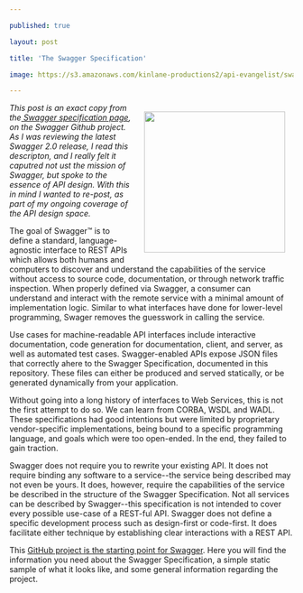 ---
published: true
layout: post
title: 'The Swagger Specification'
image: https://s3.amazonaws.com/kinlane-productions2/api-evangelist/swagger/Swagger-Logo.png
---

<p><a href="http://swagger.wordnik.com/"><img style="padding: 15px;" src="https://s3.amazonaws.com/kinlane-productions2/api-evangelist/swagger/Swagger-Logo.png" alt="" width="250" align="right" /></a>
<p><em>This post is an exact copy from the<a href="https://github.com/wordnik/swagger-spec"> Swagger specification page</a>, on the Swagger Github project. As I was reviewing the latest Swagger 2.0 release, I read this descripton, and I really felt it caputred not ust the mission of Swagger, but spoke to the essence of API design. With this in mind I wanted to re-post, as part of my ongoing coverage of the API design space.&nbsp;</em>
<p>The goal of Swagger&trade; is to define a standard, language-agnostic interface to REST APIs which allows both humans and computers to discover and understand the capabilities of the service without access to source code, documentation, or through network traffic inspection. When properly defined via Swagger, a consumer can understand and interact with the remote service with a minimal amount of implementation logic. Similar to what interfaces have done for lower-level programming, Swager removes the guesswork in calling the service.
<p>Use cases for machine-readable API interfaces include interactive documentation, code generation for documentation, client, and server, as well as automated test cases. Swagger-enabled APIs expose JSON files that correctly ahere to the Swagger Specification, documented in this repository. These files can either be produced and served statically, or be generated dynamically from your application.
<p>Without going into a long history of interfaces to Web Services, this is not the first attempt to do so. We can learn from CORBA, WSDL and WADL. These specifications had good intentions but were limited by proprietary vendor-specific implementations, being bound to a specific programming language, and goals which were too open-ended. In the end, they failed to gain traction.
<p>Swagger does not require you to rewrite your existing API. It does not require binding any software to a service--the service being described may not even be yours. It does, however, require the capabilities of the service be described in the structure of the Swagger Specification. Not all services can be described by Swagger--this specification is not intended to cover every possible use-case of a REST-ful API. Swagger does not define a specific development process such as design-first or code-first. It does facilitate either technique by establishing clear interactions with a REST API.
<p>This <a href="https://github.com/wordnik/swagger-spec">GitHub project is the starting point for Swagger</a>. Here you will find the information you need about the Swagger Specification, a simple static sample of what it looks like, and some general information regarding the project.

